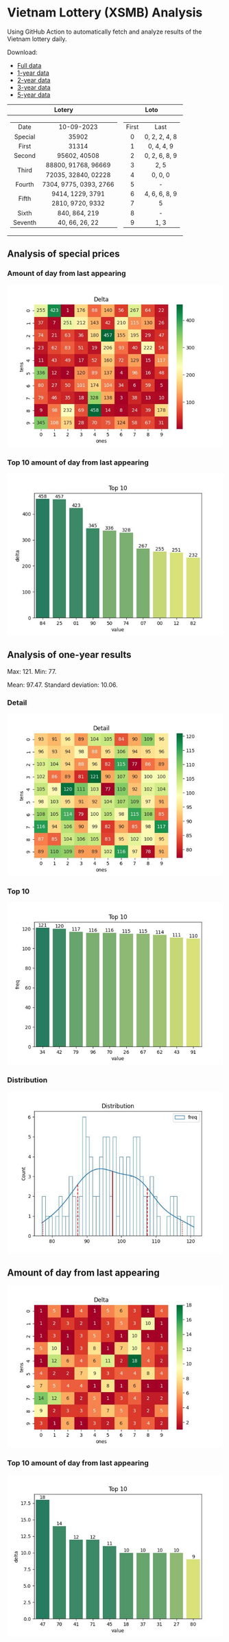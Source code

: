 # Vietnam Lottery (XSMB) Analysis

Using GitHub Action to automatically fetch and analyze results of the Vietnam lottery daily.

Download:

* [Full data](https://raw.githubusercontent.com/khiemdoan/vietnam-lottery-xsmb-analysis/main/results/xsmb.csv)
* [1-year data](https://raw.githubusercontent.com/khiemdoan/vietnam-lottery-xsmb-analysis/main/results/xsmb_1_year.csv)
* [2-year data](https://raw.githubusercontent.com/khiemdoan/vietnam-lottery-xsmb-analysis/main/results/xsmb_2_year.csv)
* [3-year data](https://raw.githubusercontent.com/khiemdoan/vietnam-lottery-xsmb-analysis/main/results/xsmb_3_year.csv)
* [5-year data](https://raw.githubusercontent.com/khiemdoan/vietnam-lottery-xsmb-analysis/main/results/xsmb_5_year.csv)

| Lotery      | Loto |
| :-----------: | :-----------: |
| <table><tr><td>Date</td><td>10-09-2023</td></tr><tr><td>Special</td><td>35902</td></tr><tr><td>First</td><td>31314</td></tr><tr><td>Second</td><td>95602, 40508</td></tr><tr><td rowspan="2">Third</td><td>88800, 91768, 96669</td></tr><tr><td>72035, 32840, 02228</td></tr><tr><td>Fourth</td><td>7304, 9775, 0393, 2766</td></tr><tr><td rowspan="2">Fifth</td><td>9414, 1229, 3791</td></tr><tr><td>2810, 9720, 9332</td></tr><tr><td>Sixth</td><td>840, 864, 219</td></tr><tr><td>Seventh</td><td>40, 66, 26, 22</td></tr></table> | <table><tr><td>First</td><td>Last</td></tr><tr><td>0</td><td>0, 2, 2, 4, 8</td></tr><tr><td>1</td><td>0, 4, 4, 9</td></tr><tr><td>2</td><td>0, 2, 6, 8, 9</td></tr><tr><td>3</td><td>2, 5</td></tr><tr><td>4</td><td>0, 0, 0</td></tr><tr><td>5</td><td>-</td></tr><tr><td>6</td><td>4, 6, 6, 8, 9</td></tr><tr><td>7</td><td>5</td></tr><tr><td>8</td><td>-</td></tr><tr><td>9</td><td>1, 3</td></tr></table> |


<h2>Analysis of special prices</h2>

<h3>Amount of day from last appearing</h3>

![Delta](images/special_delta.jpg)

<h3>Top 10 amount of day from last appearing</h3>

![Delta top 10](images/special_delta_top_10.jpg)

<h2>Analysis of one-year results</h2>

Max: 121. Min: 77.

Mean: 97.47. Standard deviation: 10.06.

<h3>Detail</h3>

![Detail](images/heatmap.jpg)

<h3>Top 10</h3>

![Top 10](images/top-10.jpg)

<h3>Distribution</h3>

![Distribution](images/distribution.jpg)

<h2>Amount of day from last appearing</h2>

![Delta](images/delta.jpg)

<h3>Top 10 amount of day from last appearing</h3>

![Delta top 10](images/delta_top_10.jpg)